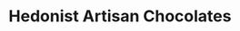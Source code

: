 ---
title: "Hedonist Artisan Chocolates"
url: /rochester/hedonist-artisan-chocolates/
shop: chocolate
---